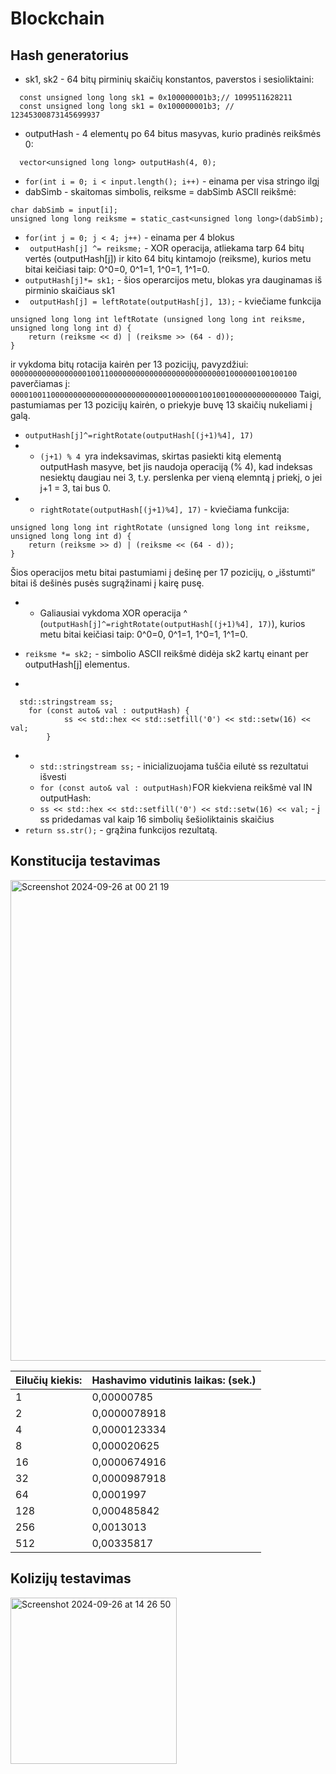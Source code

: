 # Blockchain
## Hash generatorius
* sk1, sk2 - 64 bitų pirminių skaičių konstantos, paverstos i sesioliktaini:
```
  const unsigned long long sk1 = 0x100000001b3;// 1099511628211
  const unsigned long long sk1 = 0x100000001b3; // 12345300873145699937
```
* outputHash - 4 elementų po 64 bitus masyvas, kurio pradinės reikšmės 0:
```
  vector<unsigned long long> outputHash(4, 0);
```
* ```for(int i = 0; i < input.length(); i++)``` - einama per visa stringo ilgį
* dabSimb - skaitomas simbolis, reiksme = dabSimb ASCII reikšmė:
```
char dabSimb = input[i];
unsigned long long reiksme = static_cast<unsigned long long>(dabSimb);
```
* ``` for(int j = 0; j < 4; j++) ``` - einama per 4 blokus
* ``` outputHash[j] ^= reiksme;``` - XOR operacija, atliekama tarp 64 bitų vertės (outputHash[j]) ir kito 64 bitų kintamojo (reiksme), kurios metu bitai keičiasi taip:
0^0=0, 0^1=1, 1^0=1, 1^1=0.
* ``` outputHash[j]*= sk1; ``` - šios operarcijos metu, blokas yra dauginamas iš pirminio skaičiaus sk1
* ``` outputHash[j] = leftRotate(outputHash[j], 13);``` - kviečiame funkcija
```
unsigned long long int leftRotate (unsigned long long int reiksme, unsigned long long int d) {
    return (reiksme << d) | (reiksme >> (64 - d)); 
}
```
 ir vykdoma bitų rotacija kairėn per 13 pozicijų, pavyzdžiui:
```0000000000000000010011000000000000000000000000001000000100100100```
paverčiamas į:
```0000100110000000000000000000000000010000001001001000000000000000```
Taigi, pastumiamas per 13 pozicijų kairėn, o priekyje buvę 13 skaičių nukeliami į galą.
* ```outputHash[j]^=rightRotate(outputHash[(j+1)%4], 17)```
* * ```(j+1) % 4 ```yra indeksavimas, skirtas pasiekti kitą elementą outputHash masyve, bet jis naudoja operaciją (% 4), kad indeksas nesiektų daugiau nei 3, t.y. perslenka per vieną elemntą į priekį, o jei j+1 = 3, tai bus 0.
* * ```rightRotate(outputHash[(j+1)%4], 17)``` - kviečiama funkcija:
```
unsigned long long int rightRotate (unsigned long long int reiksme, unsigned long long int d) {
    return (reiksme >> d) | (reiksme << (64 - d));
}
```
Šios operacijos metu bitai pastumiami į dešinę per 17 pozicijų, o „išstumti“ bitai iš dešinės pusės sugrąžinami į kairę pusę.
* * Galiausiai vykdoma XOR operacija ^ (```outputHash[j]^=rightRotate(outputHash[(j+1)%4], 17)```), kurios metu bitai keičiasi taip:
0^0=0, 0^1=1, 1^0=1, 1^1=0.
* ```reiksme *= sk2;``` - simbolio ASCII reikšmė didėja sk2 kartų einant per outputHash[j] elementus.

*
```
  std::stringstream ss;
    for (const auto& val : outputHash) {
            ss << std::hex << std::setfill('0') << std::setw(16) << val;
        }
```
* * ``std::stringstream ss;`` - inicializuojama tuščia eilutė ss rezultatui išvesti
  * ```for (const auto& val : outputHash)```FOR kiekviena reikšmė val IN outputHash:
  * ```ss << std::hex << std::setfill('0') << std::setw(16) << val;``` - į ss pridedamas val kaip 16 simbolių šešioliktainis skaičius
* ``return ss.str();`` - grąžina funkcijos rezultatą.





## Konstitucija testavimas
<img width="769" alt="Screenshot 2024-09-26 at 00 21 19" src="https://github.com/user-attachments/assets/04a2c4c5-3631-43a3-947e-446e6b815d46">

| Eilučių kiekis:  | Hashavimo vidutinis laikas: (sek.) |
|----------------|------------------------------|
| 1 | 0,00000785 |
| 2 | 0,0000078918 |
| 4 | 0,0000123334 |
| 8 | 0,000020625 |
| 16 | 0,0000674916 |
| 32 | 0,0000987918 |
| 64 | 0,0001997 |
| 128 | 0,000485842 |
| 256 | 0,0013013 |
| 512 | 0,00335817 | 

## Kolizijų testavimas
<img width="266" alt="Screenshot 2024-09-26 at 14 26 50" src="https://github.com/user-attachments/assets/78a6d49e-0fc0-4cc6-8d02-65ebf6cb1513">

